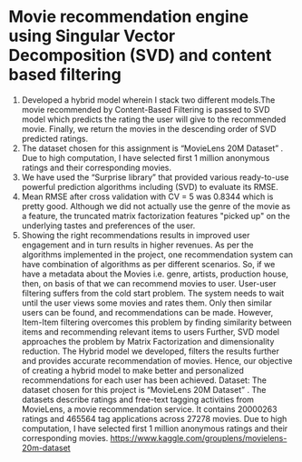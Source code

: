 # Movie recommendation engine using Singular Vector Decomposition (SVD) and content based filtering
1. Developed a hybrid model wherein I stack two different models.The movie recommended by Content-Based Filtering is passed to SVD model which predicts the rating the user will give to the recommended movie. Finally, we return the movies in the descending order of SVD predicted ratings.
2. The dataset chosen for this assignment is “MovieLens 20M Dataset” . Due to high computation, I have selected first 1 million anonymous ratings and their corresponding movies.
3. We have used the “Surprise library” that provided various ready-to-use powerful prediction algorithms including (SVD) to evaluate its RMSE.
4. Mean RMSE after cross validation with CV = 5 was 0.8344 which is pretty good. Although we did not actually use the genre of the movie as a feature, the truncated matrix factorization features "picked up" on the underlying tastes and preferences of the user.
5. Showing the right recommendations results in improved user engagement and in turn results in higher revenues. As per the algorithms implemented in the project, one recommendation system can have combination of algorithms as per different scenarios. So, if we have a metadata about the Movies i.e. genre, artists, production house, then, on basis of that we can recommend movies to user. User-user filtering suffers from the cold start problem. The system needs to wait until the user views some movies and rates them. Only then similar users can be found, and recommendations can be made. However, Item-Item filtering overcomes this problem by finding similarity between items and recommending relevant items to users Further, SVD model approaches the problem by Matrix Factorization and dimensionality reduction. The Hybrid model we developed, filters the results further and provides accurate recommendation of movies. Hence, our objective of creating a hybrid model to make better and personalized recommendations for each user has been achieved.
Dataset: 
The dataset chosen for this project is “MovieLens 20M Dataset” . The datasets describe ratings and free-text tagging activities from MovieLens, a movie recommendation service. It contains 20000263 ratings and 465564 tag applications across 27278 movies. Due to high computation, I have selected first 1 million anonymous ratings and their corresponding movies.
https://www.kaggle.com/grouplens/movielens-20m-dataset
